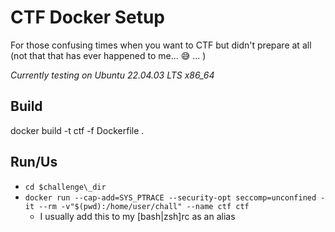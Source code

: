 # CTF Docker Setup
For those confusing times when you want to CTF but didn't prepare at all (not that
that has ever happened to me... 😅 ... )

*Currently testing on Ubuntu 22.04.03 LTS x86_64*

## Build
docker build -t ctf -f Dockerfile .

## Run/Us 
* `cd $challenge\_dir`
* `docker run --cap-add=SYS_PTRACE --security-opt seccomp=unconfined -it --rm -v"$(pwd):/home/user/chall" --name ctf ctf`
  * I usually add this to my [bash|zsh]rc as an alias
